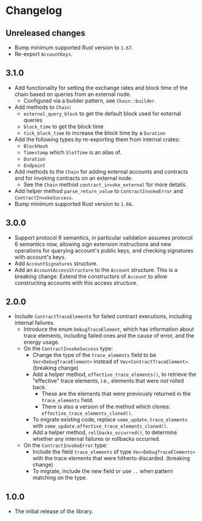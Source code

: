 # Changelog

## Unreleased changes

- Bump minimum supported Rust version to `1.67`.
- Re-export `AccountKeys`.

## 3.1.0

- Add functionality for setting the exchange rates and block time of the chain based on queries from an external node.
  - Configured via a builder pattern, see `Chain::builder`.
- Add methods to `Chain`:
  - `external_query_block` to get the default block used for external queries
  - `block_time` to get the block time
  - `tick_block_time` to increase the block time by a `Duration`
- Add the following types by re-exporting them from internal crates:
  - `BlockHash`
  - `Timestamp` which `SlotTime` is an alias of.
  - `Duration`
  - `Endpoint`
- Add methods to the `Chain` for adding external accounts and contracts and for invoking contracts on an external node.
  - See the `Chain` method `contract_invoke_external` for more details.
- Add helper method `parse_return_value` to `ContractInvokeError` and `ContractInvokeSuccess`.
- Bump minimum supported Rust version to `1.66`.

## 3.0.0

- Support protocol 6 semantics, in particular validation assumes protocol 6
  semantics now, allowing sign extension instructions and new operations for
  querying account's public keys, and checking signatures with account's keys.
- Add `AccountSignatures` structure.
- Add an `AccountAccessStructure` to the `Account` structure. This is a breaking
  change. Extend the constructors of `Account` to allow constructing accounts
  with this access structure.

## 2.0.0

- Include `ContractTraceElement`s for failed contract executions, including internal failures.
  - Introduce the enum `DebugTraceElement`, which has information about trace elements, including failed ones and the cause of error, and the energy usage.
  - On the `ContractInvokeSuccess` type:
    - Change the type of the `trace_elements` field to be `Vec<DebugTraceElement>` instead of `Vec<ContractTraceElement>`. (breaking change)
    - Add a helper method, `effective_trace_elements()`, to retrieve the "effective" trace elements, i.e., elements that were *not* rolled back.
      - These are the elements that were previously returned in the `trace_elements` field.
      - There is also a version of the method which clones: `effective_trace_elements_cloned()`.
    - To migrate existing code, replace `some_update.trace_elements` with `some_update.effective_trace_elements_cloned()`.
    - Add a helper method, `rollbacks_occurred()`, to determine whether any internal failures or rollbacks occurred. 
  - On the `ContractInvokeError` type:
    - Include the field `trace_elements` of type `Vec<DebugTraceElements>` with the trace elements that were hitherto discarded. (breaking change)
    - To migrate, include the new field or use `..` when pattern matching on the type.

## 1.0.0

- The initial release of the library.
